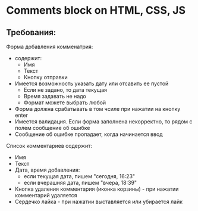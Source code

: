 # Сomments block on HTML, CSS, JS

## Требования:
Форма добавления комменатрия:
* содержит:
    + Имя
    + Текст
    + Кнопку отправки
* Имеется возможность указать дату или отсавить ее пустой
    + Если не задано, то дата текущая
    + Время задавать не надо
    + Формат можете выбрать любой
* Форма должна срабатывать в том чсиле при нажатии на кнопку enter
* Имеется валидация. Если форма заполнена некорректно, то рядом с полем сообщение об ошибке
* Сообщение об ошибке пропадает, когда начинается ввод

Список комментариев содержит:
* Имя
* Текст
* Дата, время добавления:
    + если текущая дата, пишем "сегодня, 16:23"
    + если вчерашняя дата, пишем "вчера, 18:39"
* Кнопка удаления комментария (иконка корзины) - при нажатии комментарий удаляется
* Сердечко лайка - при нажатии выставляется или убирается лайк
